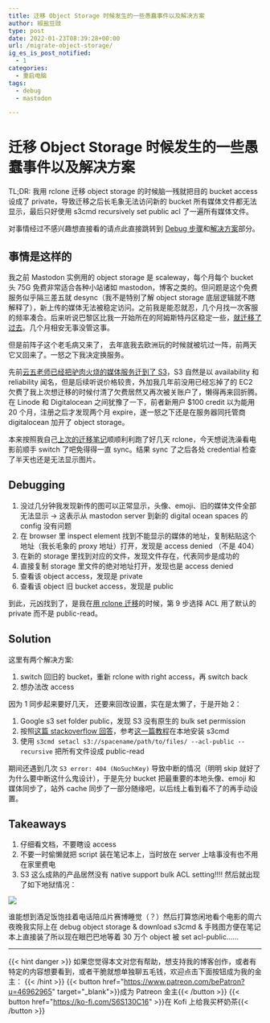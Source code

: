 ```yaml
---
title: 迁移 Object Storage 时候发生的一些愚蠢事件以及解决方案
author: 椒盐豆豉
type: post
date: 2022-01-23T08:39:28+00:00
url: /migrate-object-storage/
ig_es_is_post_notified:
  - 1
categories:
  - 重启电脑
tags:
  - debug
  - mastodon

---
```

# 迁移 Object Storage 时候发生的一些愚蠢事件以及解决方案
TL;DR: 我用 rclone 迁移 object storage 的时候脑一残就把目的 bucket access 设成了 private，导致迁移之后长毛象无法访问新的 bucket 所有媒体文件都无法显示，最后只好使用 s3cmd recursively set public acl 了一遍所有媒体文件。

对事情经过不感兴趣想直接看的请点此直接跳转到 [Debug 步骤](../migrate-object-storage/#debug)和[解决方案](../migrate-object-storage/#solution)部分。

## **事情是这样的**

我之前 Mastodon 实例用的 object storage 是 scaleway，每个月每个 bucket 头 75G 免费非常适合各种小站诸如 mastodon，博客之类的。但问题是这个免费服务似乎隔三差五就 desync（我不是特别了解 object storage 底层逻辑就不瞎解释了），新上传的媒体无法被稳定访问。之前我是能忍就忍，几个月找一次客服的频率凑合。后来听说巴黎区比我一开始所在的阿姆斯特丹区稳定一些，[就迁移了过去](https://blog.douchi.space/?p=1301)。几个月相安无事没管这事。

但是前阵子这个老毛病又来了， 去年底我去欧洲玩的时候就被坑过一阵，前两天它又回来了。一怒之下我决定换服务。

先前[云五老师已经把驴肉火烧的媒体服务迁到了 S3](https://yukieyun.net/tech/mastodon-media-from-scaleway-to-aws-s3/)，S3 自然是以 availability 和 reliability 闻名，但是后续听说价格较贵，外加我几年前没用已经忘掉了的 EC2 欠费了我上次想迁移的时候付清了欠费居然又再次被关账户了，懒得再来回折腾。在 Linode 和 Digitalocean 之间犹豫了一下，前者新用户 $100 credit 以为能用 20 个月，注册之后才发现两个月 expire，遂一怒之下还是在服务器同托管商 digitalocean 加开了 object storage。

本来按照我自己[上次的迁移笔记](https://blog.douchi.space/?p=1301)顺顺利利跑了好几天 rclone，今天想说洗澡看电影前顺手 switch 了吧免得得一直 sync。结果 sync 了之后各处 credential 检查了半天也还是无法显示图片。

## **Debugging**

1. 没过几分钟我发现新传的图可以正常显示，头像、emoji、旧的媒体文件全部无法显示 -> 这表示从 mastodon server 到新的 digital ocean spaces 的 config 没有问题
2. 在 browser 里 inspect element 找到不能显示的媒体的地址，复制粘贴这个地址（我长毛象的 proxy 地址）打开，发现是 access denied （不是 404）
3. 在新的 storage 里找到对应的文件，发现文件存在，代表同步是成功的
4. 直接复制 storage 里文件的绝对地址打开，发现也是 access denied
5. 查看该 object access，发现是 private
6. 查看该 object 旧 bucket access，发现是 public

到此，元凶找到了，是我在[用 rclone 迁移](https://www.scaleway.com/en/docs/tutorials/migrate-data-rclone/)的时候，第 9 步选择 ACL 用了默认的 private 而不是 public-read。

## **Solution**

这里有两个解决方案:

1. switch 回旧的 bucket，重新 rclone with right access，再 switch back
2. 想办法改 access

因为 1 同步起来要好几天， 还要来回改设置，实在是太懒了，于是开始 2：

1. Google s3 set folder public，发现 S3 没有原生的 bulk set permission
2. 按照[这篇 stackoverflow 回答](https://stackoverflow.com/questions/52697745/how-to-change-all-the-folder-files-permission-private-into-public-in-digital-oce)，参考[这一篇教程](https://docs.digitalocean.com/products/spaces/resources/s3cmd/)在本地安装 s3cmd
3. 使用 `s3cmd setacl s3://spacename/path/to/files/ --acl-public --recursive` 把所有文件设成 public-read

期间还遇到几次 `S3 error: 404 (NoSuchKey)` 导致中断的情况（明明 skip 就好了为什么要中断这什么鬼设计），于是先分 bucket 把最重要的本地头像、emoji 和媒体同步了，站外 cache 同步了一部分随缘吧，以后线上看到看不了的再手动设置。

## **Takeaways**

1. 仔细看文档，不要瞎设 access
2. 不要一时偷懒就把 script 装在笔记本上，当时放在 server 上啥事没有也不用在家里费电
3. S3 这么成熟的产品居然没有 native support bulk ACL setting!!!! 然后就出现了如下地狱情况：

![](https://media.douchi.space/douchi/media_attachments/files/107/670/384/957/879/105/original/4e655ce5b057b509.png)

谁能想到酒足饭饱挂着电话陪瓜片赛博睡觉（？）然后打算悠闲地看个电影的周六夜晚我实际上在 debug object storage & download s3cmd & 手贱图方便在笔记本上直接装了所以现在眼巴巴地等着 30 万个 object 被 set acl-public……

---
{{< hint danger >}}
如果您觉得本文对您有帮助，想支持我的博客创作，或者有特定的内容想要看到，或者干脆就想单独聊五毛钱，欢迎点击下面按钮成为我的金主：
{{< /hint >}}
{{< button href="https://www.patreon.com/bePatron?u=46962965" target="_blank">}}成为 Patreon 金主{{< /button >}}
{{< button href="https://ko-fi.com/S6S130C16" >}}在 Kofi 上给我买杯奶茶{{< /button >}}